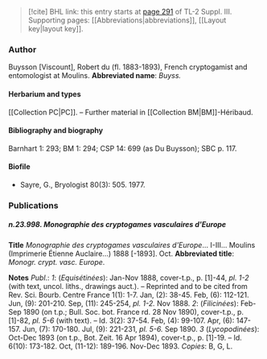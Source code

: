 > [!cite] BHL link: this entry starts at [page 291](https://www.biodiversitylibrary.org/page/33266598) of TL-2 Suppl. III.
> Supporting pages: [[Abbreviations|abbreviations]], [[Layout key|layout key]].

### Author

Buysson \[Viscount\], Robert du (fl. 1883-1893), French cryptogamist and entomologist at Moulins. 
**Abbreviated name**: *Buyss.*

#### Herbarium and types

[[Collection PC|PC]]. – Further material in [[Collection BM|BM]]-Héribaud.

#### Bibliography and biography

Barnhart 1: 293; BM 1: 294; CSP 14: 699 (as Du Buysson); SBC p. 117.

#### Biofile

- Sayre, G., Bryologist 80(3): 505. 1977.

### Publications

##### n.23.998. Monographie des cryptogames vasculaires d'Europe

**Title**
*Monographie des cryptogames vasculaires d'Europe*... I-III... Moulins (Imprimerie Étienne Auclaire...) 1888 \[-1893\]. Oct.
**Abbreviated title**: *Monogr. crypt. vasc. Europe*.

**Notes**
*Publ*.: *1*: (*Equisétinées*): Jan-Nov 1888, cover-t.p., p. \[1\]-44, *pl. 1-2* (with text, uncol. liths., drawings auct.). – Reprinted and to be cited from Rev. Sci. Bourb. Centre France 1(1): 1-7. Jan, (2): 38-45. Feb, (6): 112-121. Jun, (9): 201-210. Sep, (11): 245-254, *pl. 1-2.* Nov 1888.
*2*: (*Filicinées*): Feb-Sep 1890 (on t.p.; Bull. Soc. bot. France rd. 28 Nov 1890), cover-t.p., p. \[1\]-82, *pl. 5-6* (with text). – Id. 3(2): 37-54. Feb, (4): 99-107. Apr, (6): 147-157. Jun, (7): 170-180. Jul, (9): 221-231, *pl. 5-6.* Sep 1890.
*3* (*Lycopodinées*): Oct-Dec 1893 (on t.p., Bot. Zeit. 16 Apr 1894), cover-t.p., p. \[1\]-19. – Id. 6(10): 173-182. Oct, (11-12): 189-196. Nov-Dec 1893.
*Copies*: B, G, L.

